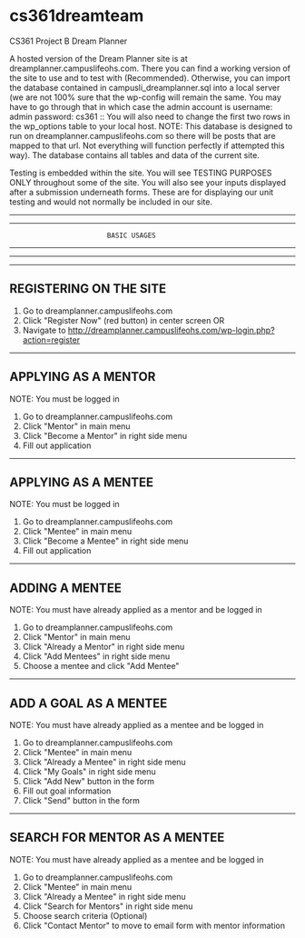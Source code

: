 # cs361dreamteam
CS361 Project B Dream Planner

A hosted version of the Dream Planner site is at dreamplanner.campuslifeohs.com. There you can find a working version of the site to use and to test with (Recommended). Otherwise, you can import the database contained in campusli_dreamplanner.sql into a local server (we are not 100% sure that the wp-config will remain the same. You may have to go through that in which case the admin account is username: admin password: cs361 :: You will also need to change the first two rows in the wp_options table to your local host. NOTE: This database is designed to run on dreamplanner.campuslifeohs.com so there will be posts that are mapped to that url. Not everything will function perfectly if attempted this way). The database contains all tables and data of the current site. 

Testing is embedded within the site. You will see TESTING PURPOSES ONLY throughout some of the site. You will also see your inputs displayed after a submission underneath forms. These are for displaying our unit testing and would not normally be included in our site. 

----------------------------------------------------------------------
----------------------------------------------------------------------
                            BASIC USAGES
----------------------------------------------------------------------
----------------------------------------------------------------------

-----------------------
REGISTERING ON THE SITE
-----------------------
1. Go to dreamplanner.campuslifeohs.com
2. Click "Register Now" (red button) in center screen
          OR 
1. Navigate to http://dreamplanner.campuslifeohs.com/wp-login.php?action=register

--------------------
APPLYING AS A MENTOR
--------------------
NOTE: You must be logged in
1. Go to dreamplanner.campuslifeohs.com
2. Click "Mentor" in main menu
3. Click "Become a Mentor" in right side menu
4. Fill out application

--------------------
APPLYING AS A MENTEE
--------------------
NOTE: You must be logged in
1. Go to dreamplanner.campuslifeohs.com
2. Click "Mentee" in main menu
3. Click "Become a Mentee" in right side menu
4. Fill out application

---------------
ADDING A MENTEE
---------------
NOTE: You must have already applied as a mentor and be logged in
1. Go to dreamplanner.campuslifeohs.com
2. Click "Mentor" in main menu
3. Click "Already a Mentor" in right side menu
4. Click "Add Mentees" in right side menu
5. Choose a mentee and click "Add Mentee"

----------------------
ADD A GOAL AS A MENTEE
----------------------
NOTE: You must have already applied as a mentee and be logged in
1. Go to dreamplanner.campuslifeohs.com
2. Click "Mentee" in main menu
3. Click "Already a Mentee" in right side menu
4. Click "My Goals" in right side menu
5. Click "Add New" button in the form
6. Fill out goal information
7. Click "Send" button in the form

-----------------------------
SEARCH FOR MENTOR AS A MENTEE
-----------------------------
NOTE: You must have already applied as a mentee and be logged in
1. Go to dreamplanner.campuslifeohs.com
2. Click "Mentee" in main menu
3. Click "Already a Mentee" in right side menu
4. Click "Search for Mentors" in right side menu
5. Choose search criteria
(Optional)
6. Click "Contact Mentor" to move to email form with mentor information


